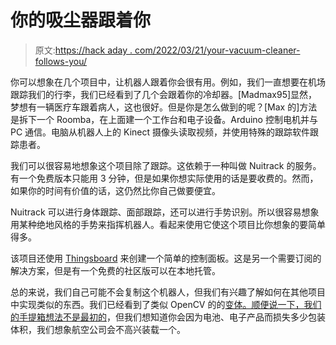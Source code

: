 # 你的吸尘器跟着你

> 原文:[https://hack aday . com/2022/03/21/your-vacuum-cleaner-follows-you/](https://hackaday.com/2022/03/21/your-vacuum-cleaner-follows-you/)

你可以想象在几个项目中，让机器人跟着你会很有用。例如，我们一直想要在机场跟踪我们的行李，我们已经看到了几个会跟着你的冷却器。[Madmax95]显然，梦想有一辆医疗车跟着病人，这也很好。但是你是怎么做到的呢？[Max 的]方法是拆下一个 Roomba，在上面建一个工作台和电子设备。Arduino 控制电机并与 PC 通信。电脑从机器人上的 Kinect 摄像头读取视频，并使用特殊的跟踪软件跟踪患者。

我们可以很容易地想象这个项目除了跟踪。这依赖于一种叫做 Nuitrack 的服务。有一个免费版本只能用 3 分钟，但是如果你想实际使用的话是要收费的。然而，如果你的时间有价值的话，这仍然比你自己做要便宜。

Nuitrack 可以进行身体跟踪、面部跟踪，还可以进行手势识别。所以很容易想象用某种绝地风格的手势来指挥机器人。看起来使用它使这个项目比你想象的要简单得多。

该项目还使用 [Thingsboard](https://thingsboard.io/docs/getting-started-guides/what-is-thingsboard/) 来创建一个简单的控制面板。这是另一个需要订阅的解决方案，但是有一个免费的社区版可以在本地托管。

总的来说，我们自己可能不会复制这个机器人，但我们有兴趣了解如何在其他项目中实现类似的东西。我们已经看到了类似 OpenCV 的的[变体。顺便说一下，我们的手提箱想法](https://hackaday.com/2017/07/20/robot-car-follows-wherever-you-go/)[不是最初的](https://hackaday.com/2016/01/15/robotic-suitcase-follows-you-around/)，但我们想知道你会因为电池、电子产品而损失多少包装体积，我们想象航空公司会不高兴装载一个。